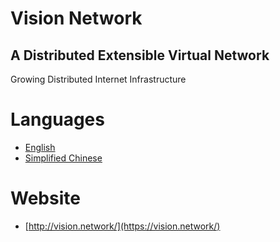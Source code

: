 # Vision Network

## A Distributed Extensible Virtual Network
Growing Distributed Internet Infrastructure

# Languages

- [English](http://files.vision.network/whitepaper_en.pdf)
- [Simplified Chinese](http://files.vision.network/whitepaper_zh_cn.pdf)

# Website

- [http://vision.network/](https://vision.network/)
